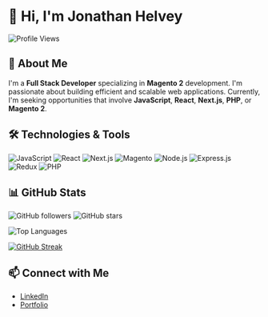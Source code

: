 # 👋 Hi, I'm Jonathan Helvey

![Profile Views](https://komarev.com/ghpvc/?username=JonathanHelvey&style=for-the-badge)

## 🚀 About Me

I'm a **Full Stack Developer** specializing in **Magento 2** development. I'm passionate about building efficient and scalable web applications. Currently, I'm seeking opportunities that involve **JavaScript**, **React**, **Next.js**, **PHP**, or **Magento 2**.

## 🛠️ Technologies & Tools

![JavaScript](https://img.shields.io/badge/JavaScript-F7DF1E?style=for-the-badge&logo=javascript&logoColor=black)
![React](https://img.shields.io/badge/React-20232A?style=for-the-badge&logo=react&logoColor=61DAFB)
![Next.js](https://img.shields.io/badge/Next.js-000000?style=for-the-badge&logo=nextdotjs&logoColor=white)
![Magento](https://img.shields.io/badge/Magento-EE672F?style=for-the-badge&logo=magento&logoColor=white)
![Node.js](https://img.shields.io/badge/Node.js-339933?style=for-the-badge&logo=nodedotjs&logoColor=white)
![Express.js](https://img.shields.io/badge/Express.js-000000?style=for-the-badge&logo=express&logoColor=white)
![Redux](https://img.shields.io/badge/redux-%23593d88.svg?style=for-the-badge&logo=redux&logoColor=white)
![PHP](https://img.shields.io/badge/php-%23777BB4.svg?style=for-the-badge&logo=php&logoColor=white)


## 📊 GitHub Stats

![GitHub followers](https://img.shields.io/github/followers/JonathanHelvey?label=Follow&style=social)
![GitHub stars](https://img.shields.io/github/stars/JonathanHelvey?label=Stars&style=social)

![Top Languages](https://github-readme-stats.vercel.app/api/top-langs/?username=JonathanHelvey&layout=compact&theme=transparent)

[![GitHub Streak](https://streak-stats.demolab.com/?user=JonathanHelvey&theme=transparent)](https://git.io/streak-stats)

## 📫 Connect with Me

- [LinkedIn](https://www.linkedin.com/in/jonathanhelvey/)
- [Portfolio](https://www.jonathanhelvey.com)

